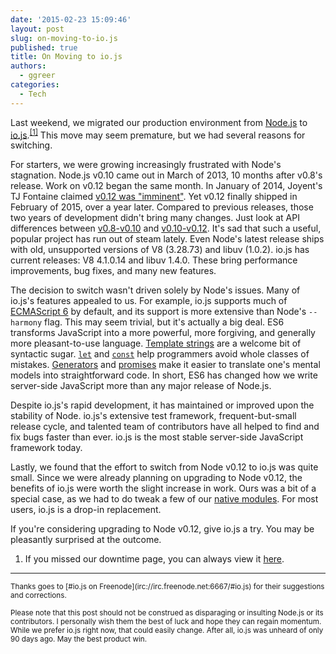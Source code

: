 ```yaml
---
date: '2015-02-23 15:09:46'
layout: post
slug: on-moving-to-io.js
published: true
title: On Moving to io.js
authors:
  - ggreer
categories:
  - Tech
---
```


Last weekend, we migrated our production environment from [Node.js](https://nodejs.org/) to [io.js](https://iojs.org/).<sup>[\[1\]](#ref_1)</sup> This move may seem premature, but we had several reasons for switching.

For starters, we were growing increasingly frustrated with Node's stagnation. Node.js v0.10 came out in March of 2013, 10 months after v0.8's release. Work on v0.12 began the same month. In January of 2014, Joyent's TJ Fontaine claimed [v0.12 was "imminent"](https://www.joyent.com/blog/node-js-and-the-road-ahead). Yet v0.12 finally shipped in February of 2015, over a year later. Compared to previous releases, those two years of development didn't bring many changes. Just look at API differences between [v0.8-v0.10](https://github.com/joyent/node/wiki/Api-changes-between-v0.8-and-v0.10) and [v0.10-v0.12](https://github.com/joyent/node/wiki/Api-changes-between-v0.10-and-v0.12). It's sad that such a useful, popular project has run out of steam lately. Even Node's latest release ships with old, unsupported versions of V8 (3.28.73) and libuv (1.0.2). io.js has current releases: V8 4.1.0.14 and libuv 1.4.0. These bring performance improvements, bug fixes, and many new features.

The decision to switch wasn't driven solely by Node's issues. Many of io.js's features appealed to us. For example, io.js supports much of [ECMAScript 6](https://iojs.org/en/es6.html) by default, and its support is more extensive than Node's `--harmony` flag. This may seem trivial, but it's actually a big deal. ES6 transforms JavaScript into a more powerful, more forgiving, and generally more pleasant-to-use language. [Template strings](https://developer.mozilla.org/en-US/docs/Web/JavaScript/Reference/template_strings) are a welcome bit of syntactic sugar. [`let`](https://developer.mozilla.org/en-US/docs/Web/JavaScript/Reference/Statements/let) and [`const`](https://developer.mozilla.org/en-US/docs/Web/JavaScript/Reference/Statements/const) help programmers avoid whole classes of mistakes. [Generators](https://developer.mozilla.org/en-US/docs/Web/JavaScript/Reference/Statements/function*) and [promises](https://developer.mozilla.org/en-US/docs/Web/JavaScript/Reference/Global_Objects/Promise) make it easier to translate one's mental models into straightforward code. In short, ES6 has changed how we write server-side JavaScript more than any major release of Node.js.

Despite io.js's rapid development, it has maintained or improved upon the stability of Node. io.js's extensive test framework, frequent-but-small release cycle, and talented team of contributors have all helped to find and fix bugs faster than ever. io.js is the most stable server-side JavaScript framework today.

Lastly, we found that the effort to switch from Node v0.12 to io.js was quite small. Since we were already planning on upgrading to Node v0.12, the benefits of io.js were worth the slight increase in work. Ours was a bit of a special case, as we had to do tweak a few of our [native modules](https://iojs.org/api/addons.html). For most users, io.js is a drop-in replacement.

If you're considering upgrading to Node v0.12, give io.js a try. You may be pleasantly surprised at the outcome.

1. <span id="ref_1"></span> If you missed our downtime page, you can always view it [here](https://floobits.com/static/503.html).

---

<small>
Thanks goes to [#io.js on Freenode](irc://irc.freenode.net:6667/#io.js) for their suggestions and corrections.

Please note that this post should not be construed as disparaging or insulting Node.js or its contributors. I personally wish them the best of luck and hope they can regain momentum. While we prefer io.js right now, that could easily change. After all, io.js was unheard of only 90 days ago. May the best product win.
</small>
